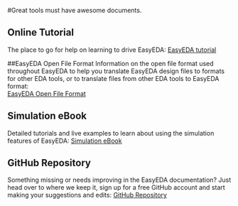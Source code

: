#Great tools must have awesome documents.

## Online Tutorial
 The place to go for help on learning to drive EasyEDA:
[EasyEDA tutorial](https://easyeda.com/Doc/Tutorial/)

##EasyEDA Open File Format
 Information on the open file format used throughout EasyEDA to help you translate EasyEDA design files to formats for other EDA tools, or to translate files from other EDA tools to EasyEDA format:  
 [EasyEDA Open File Format](https://easyeda.com/Doc/Open-File-Format/)

## Simulation eBook
 Detailed tutorials and live examples to learn about using the simulation features of EasyEDA:
 [Simulation eBook](https://easyeda.com/Doc/Simulation-eBook/)
 
## GitHub Repository
 Something missing or needs improving in the EasyEDA documentation? Just head over to where we keep it, sign up for a free GitHub account and start making your suggestions and edits:
 [GitHub Repository](https://github.com/dillonHe/EasyEDA-Documents)
